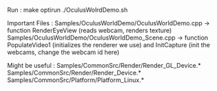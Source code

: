 Run :
make
optirun ./OculusWolrdDemo.sh

Important Files :
Samples/OculusWorldDemo/OculusWorldDemo.cpp -> function RenderEyeView (reads webcam, renders texture)
Samples/OculusWorldDemo/OculusWorldDemo_Scene.cpp -> function PopulateVideo1 (initializes the renderer we use) and InitCapture (init the webcams, change the webcam id here)

Might be useful :
Samples/CommonSrc/Render/Render_GL_Device.*
Samples/CommonSrc/Render/Render_Device.*
Samples/CommonSrc/Platform/Platform_Linux.*